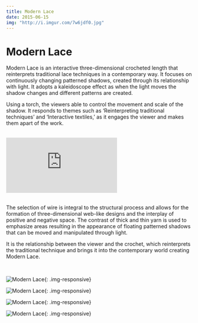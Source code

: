 ```yaml
---
title: Modern Lace
date: 2015-06-15
img: "http://i.imgur.com/7w6jdf0.jpg"
---
```


# Modern Lace

Modern Lace is an interactive three-dimensional crocheted length that reinterprets traditional lace techniques in a contemporary way. It focuses on continuously changing patterned shadows, created through its relationship with light. It adopts a kaleidoscope effect as when the light moves the shadow changes and different patterns are created.

Using a torch, the viewers able to control the movement and scale of the shadow. It responds to themes such as ‘Reinterpreting traditional techniques’ and ‘Interactive textiles,’ as it engages the viewer and makes them apart of the work.

<br>

<div class="embed-responsive embed-responsive-16by9"> <iframe class="embed-responsive-item" src="https://www.youtube.com/embed/cClMlQQfuGk?rel=0&amp;showinfo=0&amp;autohide=1" frameborder="0" allowfullscreen=""></iframe> </div>

<br>

The selection of wire is integral to the structural process and allows for the formation of three-dimensional web-like designs and the interplay of positive and negative space.  The contrast of thick and thin yarn is used to emphasize areas resulting in the appearance of floating patterned shadows that can be moved and manipulated through light.

It is the relationship between the viewer and the crochet, which reinterprets the traditional technique and brings it into the contemporary world creating Modern Lace.

<br>


![Modern Lace](http://i.imgur.com/hxx4FLF.jpg){: .img-responsive}

![Modern Lace](http://i.imgur.com/gpa33eZ.jpg){: .img-responsive}

![Modern Lace](http://i.imgur.com/IYvILCR.jpg){: .img-responsive}

![Modern Lace](http://i.imgur.com/GHHrPqP.jpg){: .img-responsive}
